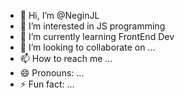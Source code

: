 - 👋 Hi, I’m @NeginJL
- 👀 I’m interested in JS programming
- 🌱 I’m currently learning FrontEnd Dev
- 💞️ I’m looking to collaborate on ...
- 📫 How to reach me ...
- 😄 Pronouns: ...
- ⚡ Fun fact: ...

<!---
MaahiJl/MaahiJl is a ✨ special ✨ repository because its `README.md` (this file) appears on your GitHub profile.
You can click the Preview link to take a look at your changes.
--->
